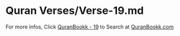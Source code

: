 # Quran Verses/Verse-19.md 

For more infos, Click [QuranBookk - 19](https://www.quranbookk.com/quran/search?q=19) to Search at [QuranBookk.com](http://quranbookk.com/)